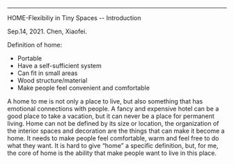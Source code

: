 ---
HOME-Flexibiliy in Tiny Spaces -- Introduction

Sep.14, 2021. Chen, Xiaofei.




Definition of home:
- Portable
- Have a self-sufficient system
- Can fit in small areas
- Wood structure/material
- Make people feel convenient and comfortable

A home to me is not only a place to live, but also something that has emotional 
connections with people. A fancy and expensive hotel can be a good place to take a 
vacation, but it can never be a place for permanent living. Home can not be defined by 
its size or location, the organization of the interior spaces and decoration are the things 
that can make it become a home. It needs to make people feel comfortable, warm and 
feel free to do what they want. It is hard to give “home” a specific definition, but, for 
me, the core of home is the ability that make people want to live in this place.





